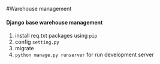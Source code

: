 #Warehouse management
#### Django base warehouse management
1. install req.txt packages using `pip` 
2. config `setting.py`
3. migrate
4. `python manage.py runserver` for run development server

